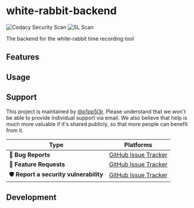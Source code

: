 # white-rabbit-backend

![Codacy Security Scan](https://github.com/itsallcode/white-rabbit-backend/workflows/Codacy%20Security%20Scan/badge.svg) ![SL Scan](https://github.com/itsallcode/white-rabbit-backend/workflows/SL%20Scan/badge.svg)


The backend for the white-rabbit time recording tool

## Features

## Usage

## Support

This project is maintained by [@p1pp5l3r](https://github.com/p1pp5l3r). Please understand that we won't be able to provide individual support via email. We also believe that help is much more valuable if it's shared publicly, so that more people can benefit from it.

| Type                   | Platforms                                                    |
| ---------------------- | ------------------------------------------------------------ |
| 🚨 **Bug Reports**      | [GitHub Issue Tracker](https://github.com/itsallcode/white-rabbit-backend/issues) |
| 🎁 **Feature Requests** | [GitHub Issue Tracker](https://github.com/itsallcode/white-rabbit-backend/issues) |
| 🛡 **Report a security vulnerability**      | [GitHub Issue Tracker](https://github.com/itsallcode/white-rabbit-backend/issues) |

## Development
